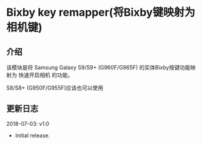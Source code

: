 # **Bixby key remapper(将Bixby键映射为相机键)**

## 介绍

该模块是将 Samsung Galaxy S9/S9+ (G960F/G965F) 的实体Bixby按键功能映射为 快速开启相机 的功能。

S8/S8+ (G950F/G955F)应该也可以使用

## 更新日志

2018-07-03: v1.0

- Initial release.
